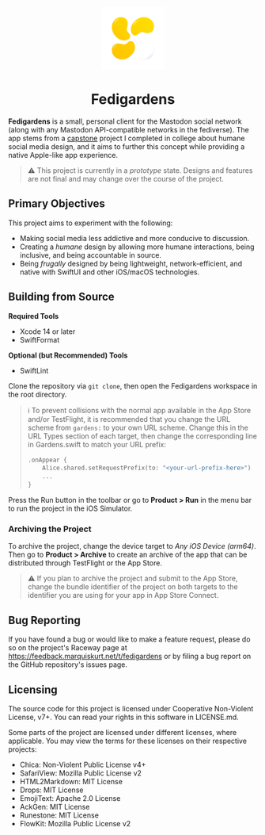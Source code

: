 <div align="center">

<img src="./.readme/fedigardens.svg" width="128" alt="Fedigardens icon"/>

# Fedigardens

</div>


**Fedigardens** is a small, personal client for the Mastodon social
network (along with any Mastodon API-compatible networks in the
fediverse). The app stems from a [capstone][capstone-link] project I
completed in college about humane social media design, and it aims to
further this concept while providing a native Apple-like app experience.

> :warning: This project is currently in a _prototype_ state. Designs and
> features are not final and may change over the course of the project.

## Primary Objectives

This project aims to experiment with the following:

- Making social media less addictive and more conducive to discussion.
- Creating a _humane_ design by allowing more humane interactions, being
  inclusive, and being accountable in source.
- Being _frugally_ designed by being lightweight, network-efficient, and
  native with SwiftUI and other iOS/macOS technologies.

## Building from Source

**Required Tools**  
- Xcode 14 or later
- SwiftFormat

**Optional (but Recommended) Tools**  
- SwiftLint

Clone the repository via `git clone`, then open the Fedigardens workspace
in the root directory.

> :information_source: To prevent collisions with the normal app available
> in the App Store and/or TestFlight, it is recommended that you change
> the URL scheme from `gardens:` to your own URL scheme. Change this in
> the URL Types section of each target, then change the corresponding line
> in Gardens.swift to match your URL prefix:
>
> ```swift
> .onAppear {
>     Alice.shared.setRequestPrefix(to: "<your-url-prefix-here>")
>     ...
> }
> ```

Press the Run button in the toolbar or go to **Product > Run** in the menu
bar to run the project in the iOS Simulator.

### Archiving the Project
To archive the project, change the device target to _Any iOS Device (arm64)_.
Then go to **Product > Archive** to create an archive of the app that can
be distributed through TestFlight or the App Store.

> :warning: If you plan to archive the project and submit to the App
> Store, change the bundle identifier of the project on both targets to
> the identifier you are using for your app in App Store Connect. 

## Bug Reporting

If you have found a bug or would like to make a feature request, please do
so on the project's Raceway page at
https://feedback.marquiskurt.net/t/fedigardens or by filing a bug report on
the GitHub repository's issues page.

## Licensing

The source code for this project is licensed under Cooperative Non-Violent
License, v7+. You can read your rights in this software in LICENSE.md.

Some parts of the project are licensed under different licenses, where
applicable. You may view the terms for these licenses on their respective
projects:

- Chica: Non-Violent Public License v4+
- SafariView: Mozilla Public License v2
- HTML2Markdown: MIT License
- Drops: MIT License
- EmojiText: Apache 2.0 License
- AckGen: MIT License
- Runestone: MIT License
- FlowKit: Mozilla Public License v2

[capstone-link]: https://github.com/alicerunsonfedora/capstone
